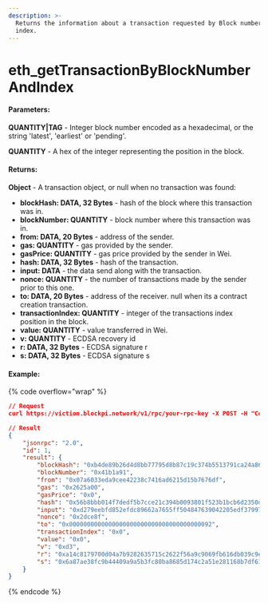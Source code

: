```yaml
---
description: >-
  Returns the information about a transaction requested by Block number and
  index.
---
```


# eth\_getTransactionByBlockNumberAndIndex

#### **Parameters:**

**QUANTITY|TAG** - Integer block number encoded as a hexadecimal, or the string 'latest', 'earliest' or 'pending'.

**QUANTITY** - A hex of the integer representing the position in the block.

#### **Returns:**

**Object** - A transaction object, or null when no transaction was found:

* **blockHash: DATA, 32 Bytes** - hash of the block where this transaction was in.
* **blockNumber: QUANTITY** - block number where this transaction was in.
* **from: DATA, 20 Bytes** - address of the sender.
* **gas: QUANTITY** - gas provided by the sender.
* **gasPrice: QUANTITY** - gas price provided by the sender in Wei.
* **hash: DATA, 32 Bytes** - hash of the transaction.
* **input: DATA** - the data send along with the transaction.
* **nonce: QUANTITY** - the number of transactions made by the sender prior to this one.
* **to: DATA, 20 Bytes** - address of the receiver. null when its a contract creation transaction.
* **transactionIndex: QUANTITY** - integer of the transactions index position in the block.
* **value: QUANTITY** - value transferred in Wei.
* **v: QUANTITY** - ECDSA recovery id
* **r: DATA, 32 Bytes** - ECDSA signature r
* **s: DATA, 32 Bytes** - ECDSA signature s

#### Example:

{% code overflow="wrap" %}
```json
// Request
curl https://viction.blockpi.network/v1/rpc/your-rpc-key -X POST -H "Content-Type: application/json" --data '{"jsonrpc":"2.0","method":"eth_getTransactionByBlockNumberAndIndex","params":["latest", "0x0"],"id":1}'

// Result
{
    "jsonrpc": "2.0",
    "id": 1,
    "result": {
        "blockHash": "0xb4de89b26d4d8bb77795d8b87c19c374b5513791ca24a860038cd8fd2c4ff9ea",
        "blockNumber": "0x41b1a91",
        "from": "0x07a6033eda9cee42238c7416ad6215d15b7676df",
        "gas": "0x2625a00",
        "gasPrice": "0x0",
        "hash": "0x56b8bbb014f7dedf5b7cce21c394b0093801f523b1bcb6d2350d304ca6d4a80e",
        "input": "0xd279eebfd852efdc89662a7655ff504847639042205edf379970b4c4d6627033a4b83a97a63b3a879373bc957b9634e62884604b6435f14901ec2db41bc24ce7",
        "nonce": "0x2dce8f",
        "to": "0x0000000000000000000000000000000000000092",
        "transactionIndex": "0x0",
        "value": "0x0",
        "v": "0xd3",
        "r": "0xa14c8179700d04a7b9282635715c2622f56a9c9069fb616db039c9eeb2558ac1",
        "s": "0x6a87ae38fc9b44409a9a5b3fc80ba8685d174c2a51e281168b7df61776e63b41"
    }
}
```
{% endcode %}
